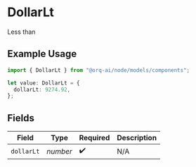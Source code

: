 # DollarLt

Less than

## Example Usage

```typescript
import { DollarLt } from "@orq-ai/node/models/components";

let value: DollarLt = {
  dollarLt: 9274.92,
};
```

## Fields

| Field              | Type               | Required           | Description        |
| ------------------ | ------------------ | ------------------ | ------------------ |
| `dollarLt`         | *number*           | :heavy_check_mark: | N/A                |